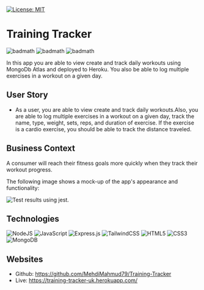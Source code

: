 
[![License: MIT](https://img.shields.io/badge/License-MIT-yellow.svg)](https://opensource.org/licenses/MIT)

# Training Tracker

![badmath](https://img.shields.io/github/issues/MehdiMahmud79/Training-Tracker)
![badmath](https://img.shields.io/github/forks/MehdiMahmud79/Training-Tracker)
![badmath](https://img.shields.io/github/stars/MehdiMahmud79/Training-Tracker)

In this app you are able to view create and track daily workouts using MongoDb Atlas and deployed to Heroku. You also be able to log multiple exercises in a workout on a given day.

## User Story

* As a user, you are able to view create and track daily workouts.Also, you are able to log multiple exercises in a workout on a given day, track the name, type, weight, sets, reps, and duration of exercise. If the exercise is a cardio exercise, you should be able to track the distance traveled.

## Business Context

A consumer will reach their fitness goals more quickly when they track their workout progress.

The following image shows a mock-up of the app's appearance and functionality:

![Test results using jest.](./assets/screen.gif)


## Technologies
![NodeJS](https://img.shields.io/badge/node.js-%2343853D.svg?style=for-the-badge&logo=node.js&logoColor=white)
![JavaScript](https://img.shields.io/badge/javascript-%23323330.svg?style=for-the-badge&logo=javascript&logoColor=%23F7DF1E)
![Express.js](https://img.shields.io/badge/express.js-%23404d59.svg?style=for-the-badge&logo=express&logoColor=%2361DAFB)
![TailwindCSS](https://img.shields.io/badge/tailwindcss-%2338B2AC.svg?style=for-the-badge&logo=tailwind-css&logoColor=white)
![HTML5](https://img.shields.io/badge/html5-%23E34F26.svg?style=for-the-badge&logo=html5&logoColor=white)
![CSS3](https://img.shields.io/badge/css3-%231572B6.svg?style=for-the-badge&logo=css3&logoColor=white)
![MongoDB](https://img.shields.io/badge/MongoDB-%234ea94b.svg?style=for-the-badge&logo=mongodb&logoColor=white)

## Websites
* Github: https://github.com/MehdiMahmud79/Training-Tracker
* Live: https://training-tracker-uk.herokuapp.com/
